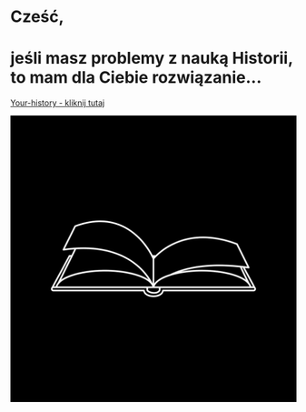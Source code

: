 # Cześć,

# jeśli masz problemy z nauką Historii, to mam dla Ciebie rozwiązanie...

[Your-history - kliknij tutaj](https://mojz3szp.github.io/your-history/your.history.html)

![The book](https://github.com/Mojz3szP/your-history/blob/main/image/Beige%20and%20Gray%20Minimalist%20Quote%20Instagram%20Post.png?raw=true)
